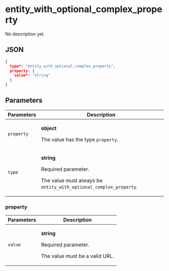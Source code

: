 # entity_with_optional_complex_property
No description yet.

## JSON
```json
{
  type*: "entity_with_optional_complex_property",
  property: {
    value*: "string"
  }
}
```

## Parameters
| Parameters | Description |
| --- | --- |
| `property` | <p>**object**</p><p>The value has the type `property`.</p> |
| `type` | <p>**string**</p><p>Required parameter.</p><p>The value must always be `entity_with_optional_complex_property`.</p> |

### property
| Parameters | Description |
| --- | --- |
| `value` | <p>**string**</p><p>Required parameter.</p><p>The value must be a valid URL.</p> |
